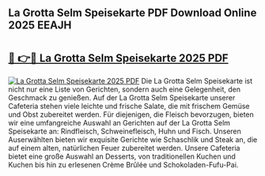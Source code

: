 ## La Grotta Selm Speisekarte PDF Download Online 2025 EEAJH

# <h2><a href="http://gcb12n3.nevu.top/?p=La+Grotta+Selm+Speisekarte">🔗 👉🔴 La Grotta Selm Speisekarte 2025 PDF</a></h2>

[![La Grotta Selm Speisekarte 2025 PDF](https://i.imgur.com/dBaPXMq.png)](http://gcb12n3.nevu.top/?p=La+Grotta+Selm+Speisekarte)
Die La Grotta Selm Speisekarte ist nicht nur eine Liste von Gerichten, sondern auch eine Gelegenheit, den Geschmack zu genießen. Auf der La Grotta Selm Speisekarte unserer Cafeteria stehen viele leichte und frische Salate, die mit frischem Gemüse und Obst zubereitet werden. Für diejenigen, die Fleisch bevorzugen, bieten wir eine umfangreiche Auswahl an Gerichten auf der La Grotta Selm Speisekarte an: Rindfleisch, Schweinefleisch, Huhn und Fisch. Unseren Auserwählten bieten wir exquisite Gerichte wie Schaschlik und Steak an, die auf einem alten, natürlichen Feuer zubereitet werden. Unsere Cafeteria bietet eine große Auswahl an Desserts, von traditionellen Kuchen und Kuchen bis hin zu erlesenen Crème Brûlée und Schokoladen-Fufu-Pai.
